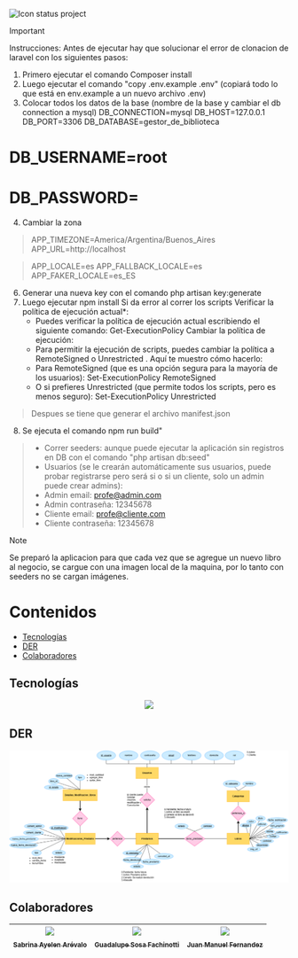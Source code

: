 ![Icon status project](http://img.shields.io/static/v1?label=STATUS&message=In%20development&color=RED&style=for-the-badge)

>[!IMPORTANT]
> Instrucciones:
>Antes de ejecutar hay que solucionar el error de clonacion de laravel con los siguientes pasos:
>1) Primero ejecutar el comando Composer install
>2) Luego ejecutar el comando "copy .env.example .env" (copiará todo lo que está en env.example a un nuevo archivo .env)
>3) Colocar todos los datos de la base (nombre de la base y cambiar el db connection a mysql)
> DB_CONNECTION=mysql
> DB_HOST=127.0.0.1
>DB_PORT=3306
>  DB_DATABASE=gestor_de_biblioteca
>  # DB_USERNAME=root
>  # DB_PASSWORD=
4) Cambiar la zona
> APP_TIMEZONE=America/Argentina/Buenos_Aires
> APP_URL=http://localhost

 > APP_LOCALE=es
 > APP_FALLBACK_LOCALE=es
 > APP_FAKER_LOCALE=es_ES
6) Generar una nueva key con el comando php artisan key:generate
7) Luego ejecutar npm install
	Si da error al correr los scripts 
	 Verificar la política de ejecución actual*: 
   - Puedes verificar la política de ejecución actual escribiendo el siguiente comando:
		Get-ExecutionPolicy
	 Cambiar la política de ejecución: 
   - Para permitir la ejecución de scripts, puedes cambiar la política a  RemoteSigned  o  Unrestricted . Aquí te muestro 	cómo hacerlo: 
   - Para  RemoteSigned  (que es una opción segura para la mayoría de los usuarios):
	Set-ExecutionPolicy RemoteSigned
	- O si prefieres  Unrestricted  (que permite todos los scripts, pero es menos seguro):
	Set-ExecutionPolicy Unrestricted
> Despues se tiene que generar el archivo manifest.json
8) Se ejecuta el comando npm run build"
>- Correr seeders: aunque puede ejecutar la aplicación sin registros en DB con el comando "php artisan db:seed"
>- Usuarios (se le crearán automáticamente sus usuarios, puede probar registrarse pero será si o si un cliente, solo un admin puede crear admins): 
> - Admin email: profe@admin.com
> - Admin contraseña: 12345678
> - Cliente email: profe@cliente.com
> - Cliente contraseña: 12345678

>[!NOTE]
>Se preparó la aplicacion para que cada vez que se agregue un nuevo libro al negocio, se cargue con una imagen local de la maquina, por lo tanto con seeders no se cargan imágenes.
  
# Contenidos
- [Tecnologías](#tecnologías)
- [DER](#der)
- [Colaboradores](#colaboradores)


## Tecnologías
<p align="center">
  <a href="https://skillicons.dev">
    <img src="https://skillicons.dev/icons?i=html,css,js,php,laravel,git&perline=3" />
  </a>
</p>

## DER
<p align="center">
  <img src="Gestor_De_Biblioteca/public/assets/img/DER- GESTOR DE BIBLIOTECA.drawio.png" width=800><br>
</p>



## Colaboradores
| [<img src="https://avatars.githubusercontent.com/u/113538071?v=4" width=115><br><sub>Sabrina Ayelen Arévalo</sub>](https://github.com/sbrn-9) |  [<img src="https://avatars.githubusercontent.com/u/128063237?v=4" width=115><br><sub>Guadalupe Sosa Fachinotti</sub>](https://github.com/GuadaFachinotti) |  [<img src="https://avatars.githubusercontent.com/u/163222282?v=4" width=115><br><sub>Juan Manuel Fernandez</sub>](https://github.com/jumanandez) |
| :---: | :---: | :---: |




